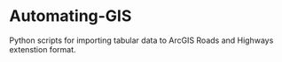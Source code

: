 # Automating-GIS
Python scripts for importing tabular data to ArcGIS Roads and Highways extenstion format.
